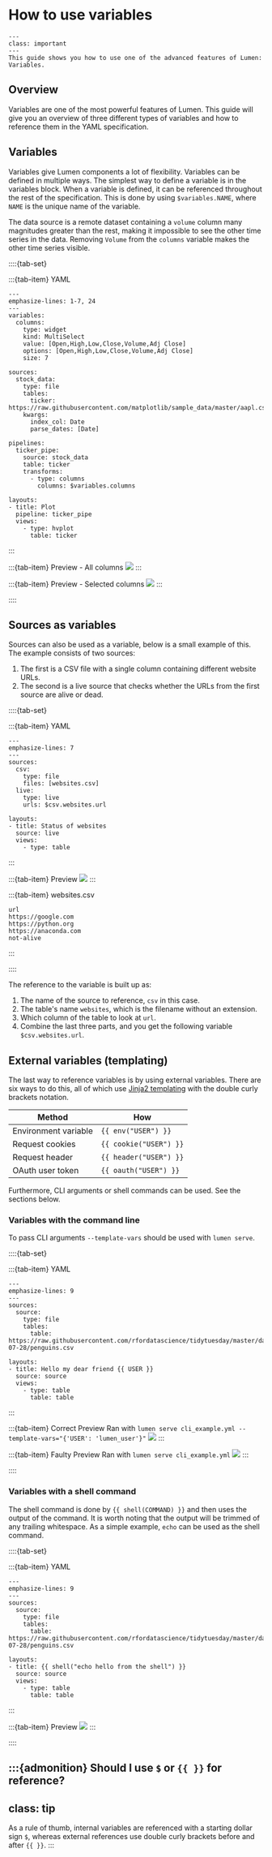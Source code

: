 # How to use variables

```{admonition} What does this guide solve?
---
class: important
---
This guide shows you how to use one of the advanced features of Lumen: Variables.
```

## Overview

Variables are one of the most powerful features of Lumen. This guide will give you an overview of three different types of variables and how to reference them in the YAML specification.

## Variables

Variables give Lumen components a lot of flexibility. Variables can be defined in multiple ways. The simplest way to define a variable is in the variables block. When a variable is defined, it can be referenced throughout the rest of the specification. This is done by using `$variables.NAME`, where `NAME` is the unique name of the variable.

The data source is a remote dataset containing a `volume` column many magnitudes greater than the rest, making it impossible to see the other time series in the data. Removing `Volume` from the `columns` variable makes the other time series visible.

::::{tab-set}

:::{tab-item} YAML

```{code-block} yaml
---
emphasize-lines: 1-7, 24
---
variables:
  columns:
    type: widget
    kind: MultiSelect
    value: [Open,High,Low,Close,Volume,Adj Close]
    options: [Open,High,Low,Close,Volume,Adj Close]
    size: 7

sources:
  stock_data:
    type: file
    tables:
      ticker: https://raw.githubusercontent.com/matplotlib/sample_data/master/aapl.csv
    kwargs:
      index_col: Date
      parse_dates: [Date]

pipelines:
  ticker_pipe:
    source: stock_data
    table: ticker
    transforms:
      - type: columns
        columns: $variables.columns

layouts:
- title: Plot
  pipeline: ticker_pipe
  views:
    - type: hvplot
      table: ticker
```

:::

:::{tab-item} Preview - All columns
![](../../_static/how_to/variables/variable_all.png)
:::

:::{tab-item} Preview - Selected columns
![](../../_static/how_to/variables/variable_selected.png)
:::

::::

## Sources as variables

Sources can also be used as a variable, below is a small example of this. The example consists of two sources:

1. The first is a CSV file with a single column containing different website URLs.
2. The second is a live source that checks whether the URLs from the first source are alive or dead.

::::{tab-set}

:::{tab-item} YAML

```{code-block} yaml
---
emphasize-lines: 7
---
sources:
  csv:
    type: file
    files: [websites.csv]
  live:
    type: live
    urls: $csv.websites.url

layouts:
- title: Status of websites
  source: live
  views:
    - type: table
```

:::

:::{tab-item} Preview
![](../../_static/how_to/variables/source_variable.png)
:::

:::{tab-item} websites.csv
```{code-block} csv
url
https://google.com
https://python.org
https://anaconda.com
not-alive
```
:::

::::

The reference to the variable is built up as:

1. The name of the source to reference, `csv` in this case.
2. The table's name `websites`, which is the filename without an extension.
3. Which column of the table to look at `url`.
4. Combine the last three parts, and you get the following variable `$csv.websites.url`.


## External variables (templating)

The last way to reference variables is by using external variables. There are six ways to do this, all of which use [Jinja2 templating](https://palletsprojects.com/p/jinja/) with the double curly brackets notation.

| Method               | How                    |
|----------------------|------------------------|
| Environment variable | `{{ env("USER") }}`    |
| Request cookies      | `{{ cookie("USER") }}` |
| Request header       | `{{ header("USER") }}` |
| OAuth user token     | `{{ oauth("USER") }}`  |

Furthermore, CLI arguments or shell commands can be used. See the sections below.

### Variables with the command line

To pass CLI arguments `--template-vars` should be used with `lumen serve`.

::::{tab-set}

:::{tab-item} YAML
```{code-block} yaml
---
emphasize-lines: 9
---
sources:
  source:
    type: file
    tables:
      table: https://raw.githubusercontent.com/rfordatascience/tidytuesday/master/data/2020/2020-07-28/penguins.csv

layouts:
- title: Hello my dear friend {{ USER }}
  source: source
  views:
    - type: table
      table: table
```

:::

:::{tab-item} Correct Preview
Ran with `lumen serve cli_example.yml --template-vars="{'USER': 'lumen_user'}"`
![](../../_static/how_to/variables/cli_good.png)
:::

:::{tab-item} Faulty Preview
Ran with `lumen serve cli_example.yml`
![](../../_static/how_to/variables/cli_bad.png)
:::

::::


### Variables with a shell command

The shell command is done by `{{ shell(COMMAND) }}` and then uses the output of the command.
It is worth noting that the output will be trimmed of any trailing whitespace.
As a simple example, `echo` can be used as the shell command.

::::{tab-set}

:::{tab-item} YAML

```{code-block} yaml
---
emphasize-lines: 9
---
sources:
  source:
    type: file
    tables:
      table: https://raw.githubusercontent.com/rfordatascience/tidytuesday/master/data/2020/2020-07-28/penguins.csv

layouts:
- title: {{ shell("echo hello from the shell") }}
  source: source
  views:
    - type: table
      table: table
```

:::

:::{tab-item}  Preview
![](../../_static/how_to/variables/shell.png)
:::

::::

:::{admonition} Should I use `$` or `{{ }}` for reference?
---
class: tip
---
As a rule of thumb, internal variables are referenced with a starting dollar sign `$`, whereas external references use double curly brackets before and after `{{ }}`.
:::
